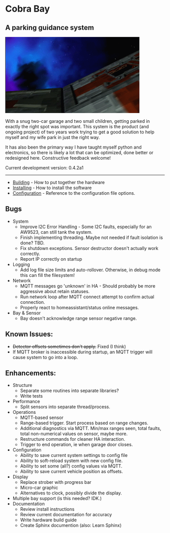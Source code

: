 # Cobra Bay
## A parking guidance system

![Launch!](docs/cb_launch.gif)

With a snug two-car garage and two small children, getting parked in exactly the right spot was important. This system
is the product (and ongoing project) of two years work trying to get a good solution to help myself and my wife park in
just the right way.

It has also been the primary way I have taught myself python and electronics, so there is likely a lot that can be 
optimized, done better or redesigned here. Constructive feedback welcome!

Current development version: 0.4.2a1

---
* [Building](docs/HARDWARE.md) - How to put together the hardware
* [Installing](docs/INSTALL.md) - How to install the software
* [Configuration](docs/CONFIG.md) - Reference to the configuration file options.

## Bugs
* System
  * Improve I2C Error Handling - Some I2C faults, especially for an AW9523, can still tank the system.
  * Finish implementing threading. Maybe not needed if fault isolation is done? TBD.
  * Fix shutdown exceptions. Sensor destructor doesn't actually work correctly.
  * Report IP correctly on startup
* Logging
  * Add log file size limits and auto-rollover. Otherwise, in debug mode this can fill the filesystem!
* Network
  * MQTT messages go 'unknown' in HA - Should probably be more aggressive about retain statuses.
  * Run network loop after MQTT connect attempt to confirm actual connection.
  * Properly react to homeassistant/status online messages.
* Bay & Sensor
  * Bay doesn't acknowledge range sensor negative range.
  
## Known Issues:
* ~~Detector offsets sometimes don't apply.~~ Fixed (I think)
* If MQTT broker is inaccessible during startup, an MQTT trigger will cause system to go into a loop.

## Enhancements:
* Structure
  * Separate some routines into separate libraries?
  * Write tests
* Performance
  * Split sensors into separate thread/process. 
* Operations
  * MQTT-based sensor
  * Range-based trigger. Start process based on range changes.
  * Additional diagnostics via MQTT. Min/max ranges seen, total faults, total non-numerical values on sensor, maybe more.
  * Restructure commands for cleaner HA interaction.
  * Trigger to end operation, ie when garage door closes.
* Configuration
  * Ability to save current system settings to config file
  * Ability to soft-reload system with new config file.
  * Ability to set some (all?) config values via MQTT.
  * Ability to save current vehicle position as offsets.
* Display
  * Replace strober with progress bar 
  * Micro-car graphic
  * Alternatives to clock, possibly divide the display.
* Multiple bay support (is this needed? IDK.)
* Documentation
  * Review install instructions
  * Review current documentation for accuracy
  * Write hardware build guide
  * Create Sphinx documention (also: Learn Sphinx)



